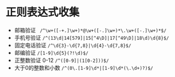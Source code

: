# 正则表达式收集
- 邮箱验证 
```  /^\w+([-+.]\w+)*@\w+([-.]\w+)*\.\w+([-.]\w+)*$/ ```
- 手机号验证
``` /^(13\d|14[579]|15[^4\D]|17[^49\D]|18\d)\d{8}$/ ```
- 固定电话验证
``` /^\d{3}-\d{7,8}|\d{4}-\d{7,8}$/ ```
- 邮编验证
``` /[1-9]\d{5}(?!\d)$/ ```
- 正整数验证 0-12
``` /^([0-9]|(1[0-2]))$/ ```
- 大于0的整数和小数
``` /^(0\.[1-9]\d*|[1-9]\d*(\.\d+)?)$/ ```
